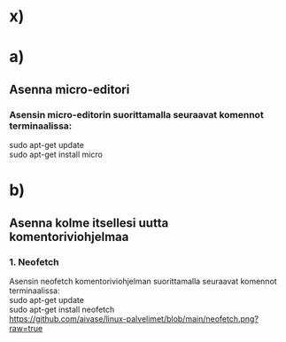 # x)

# a)
## Asenna micro-editori
### Asensin micro-editorin suorittamalla seuraavat komennot terminaalissa:  
sudo apt-get update  
sudo apt-get install micro  

# b)
## Asenna kolme itsellesi uutta komentoriviohjelmaa  
### 1. Neofetch
   Asensin neofetch komentoriviohjelman suorittamalla seuraavat komennot terminaalissa:  
   sudo apt-get update  
   sudo apt-get install neofetch  
   https://github.com/aivase/linux-palvelimet/blob/main/neofetch.png?raw=true
